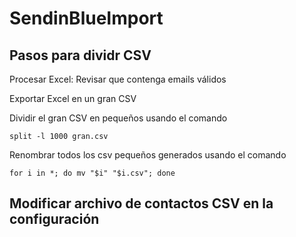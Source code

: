 # SendinBlueImport

## Pasos para dividr CSV

Procesar Excel: Revisar que contenga emails válidos

Exportar Excel en un gran CSV

Dividir el gran CSV en pequeños usando el comando 

`split -l 1000 gran.csv`

Renombrar todos los csv pequeños generados usando el comando 

`for i in *; do mv "$i" "$i.csv"; done`

## Modificar archivo de contactos CSV en la configuración
